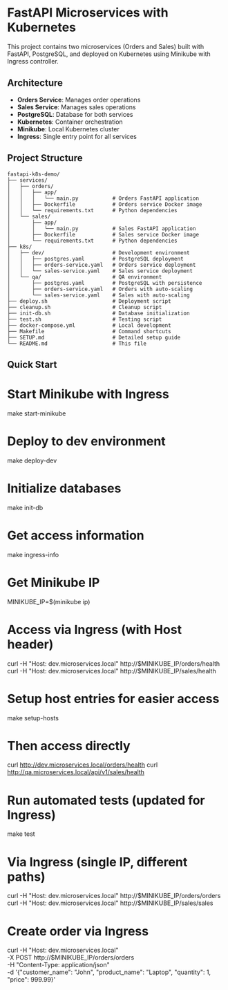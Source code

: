 # FastAPI Microservices with Kubernetes

This project contains two microservices (Orders and Sales) built with FastAPI, PostgreSQL, and deployed on Kubernetes using Minikube with Ingress controller.

## Architecture

- **Orders Service**: Manages order operations
- **Sales Service**: Manages sales operations
- **PostgreSQL**: Database for both services
- **Kubernetes**: Container orchestration
- **Minikube**: Local Kubernetes cluster
- **Ingress**: Single entry point for all services

## Project Structure

```
fastapi-k8s-demo/
├── services/
│   ├── orders/
│   │   ├── app/
│   │   │   └── main.py           # Orders FastAPI application
│   │   ├── Dockerfile            # Orders service Docker image
│   │   └── requirements.txt      # Python dependencies
│   └── sales/
│       ├── app/
│       │   └── main.py           # Sales FastAPI application
│       ├── Dockerfile            # Sales service Docker image
│       └── requirements.txt      # Python dependencies
├── k8s/
│   ├── dev/                      # Development environment
│   │   ├── postgres.yaml         # PostgreSQL deployment
│   │   ├── orders-service.yaml   # Orders service deployment
│   │   └── sales-service.yaml    # Sales service deployment
│   └── qa/                       # QA environment
│       ├── postgres.yaml         # PostgreSQL with persistence
│       ├── orders-service.yaml   # Orders with auto-scaling
│       └── sales-service.yaml    # Sales with auto-scaling
├── deploy.sh                     # Deployment script
├── cleanup.sh                    # Cleanup script
├── init-db.sh                    # Database initialization
├── test.sh                       # Testing script
├── docker-compose.yml            # Local development
├── Makefile                      # Command shortcuts
├── SETUP.md                      # Detailed setup guide
└── README.md                     # This file
```

## Quick Start

# Start Minikube with Ingress
make start-minikube

# Deploy to dev environment
make deploy-dev

# Initialize databases
make init-db

# Get access information
make ingress-info

# Get Minikube IP
MINIKUBE_IP=$(minikube ip)

# Access via Ingress (with Host header)
curl -H "Host: dev.microservices.local" http://$MINIKUBE_IP/orders/health
curl -H "Host: dev.microservices.local" http://$MINIKUBE_IP/sales/health

# Setup host entries for easier access
make setup-hosts

# Then access directly
curl http://dev.microservices.local/orders/health
curl http://qa.microservices.local/api/v1/sales/health

# Run automated tests (updated for Ingress)
make test

# Via Ingress (single IP, different paths)
curl -H "Host: dev.microservices.local" http://$MINIKUBE_IP/orders/orders
curl -H "Host: dev.microservices.local" http://$MINIKUBE_IP/sales/sales

# Create order via Ingress
curl -H "Host: dev.microservices.local" \
  -X POST http://$MINIKUBE_IP/orders/orders \
  -H "Content-Type: application/json" \
  -d '{"customer_name": "John", "product_name": "Laptop", "quantity": 1, "price": 999.99}'